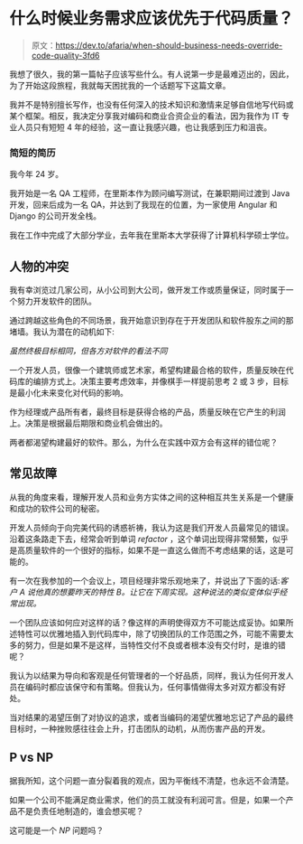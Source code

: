 # 什么时候业务需求应该优先于代码质量？

> 原文：<https://dev.to/afaria/when-should-business-needs-override-code-quality-3fd6>

我想了很久，我的第一篇帖子应该写些什么。有人说第一步是最难迈出的，因此，为了开始这段旅程，我就每天困扰我的一个话题写下这篇文章。

我并不是特别擅长写作，也没有任何深入的技术知识和激情来足够自信地写代码或某个框架。相反，我决定分享我对编码和商业合资企业的看法，因为我作为 IT 专业人员只有短短 4 年的经验，这一直让我感兴趣，也让我感到压力和沮丧。

### 简短的简历

我今年 24 岁。

我开始是一名 QA 工程师，在里斯本作为顾问编写测试，在兼职期间过渡到 Java 开发，回来后成为一名 QA，并达到了我现在的位置，为一家使用 Angular 和 Django 的公司开发全栈。

我在工作中完成了大部分学业，去年我在里斯本大学获得了计算机科学硕士学位。

## 人物的冲突

我有幸浏览过几家公司，从小公司到大公司，做开发工作或质量保证，同时属于一个努力开发软件的团队。

通过跨越这些角色的不同场景，我开始意识到存在于开发团队和软件股东之间的那堵墙。我认为潜在的动机如下:

*虽然终极目标相同，但各方对软件的看法不同*

一个开发人员，很像一个建筑师或艺术家，希望构建最合格的软件，质量反映在代码库的编排方式上。决策主要考虑效率，并像棋手一样提前思考 2 或 3 步，目标是最小化未来变化对代码的影响。

作为经理或产品所有者，最终目标是获得合格的产品，质量反映在它产生的利润上。决策是根据最后期限和商业机会做出的。

两者都渴望构建最好的软件。那么，为什么在实践中双方会有这样的错位呢？

## 常见故障

从我的角度来看，理解开发人员和业务方实体之间的这种相互共生关系是一个健康和成功的软件公司的秘密。

开发人员倾向于向完美代码的诱惑祈祷，我认为这是我们开发人员最常见的错误。沿着这条路走下去，经常会听到单词 *refactor* ，这个单词出现得非常频繁，似乎是高质量软件的一个很好的指标，如果不是一直这么做而不考虑结果的话，这是可能的。

有一次在我参加的一个会议上，项目经理非常乐观地来了，并说出了下面的话:*客户 A 说他真的想要昨天的特性 B。让它在下周实现。这种说法的类似变体似乎经常出现。*

一个团队应该如何应对这样的话？像这样的声明使得双方不可能达成妥协。如果所述特性可以优雅地插入到代码库中，除了切换团队的工作范围之外，可能不需要太多的努力，但是如果不是这样，当特性交付不良或者根本没有交付时，是谁的错呢？

我认为以结果为导向和客观是任何管理者的一个好品质，同样，我认为任何开发人员在编码时都应该保守和有策略。但我认为，任何事情做得太多对双方都没有好处。

当对结果的渴望压倒了对协议的追求，或者当编码的渴望优雅地忘记了产品的最终目标时，一种挫败感往往会上升，打击团队的动机，从而伤害产品的开发。

## P vs NP

据我所知，这个问题一直分裂着我的观点，因为平衡线不清楚，也永远不会清楚。

如果一个公司不能满足商业需求，他们的员工就没有利润可言。但是，如果一个产品不是负责任地制造的，谁会想买呢？

这可能是一个 *NP* 问题吗？